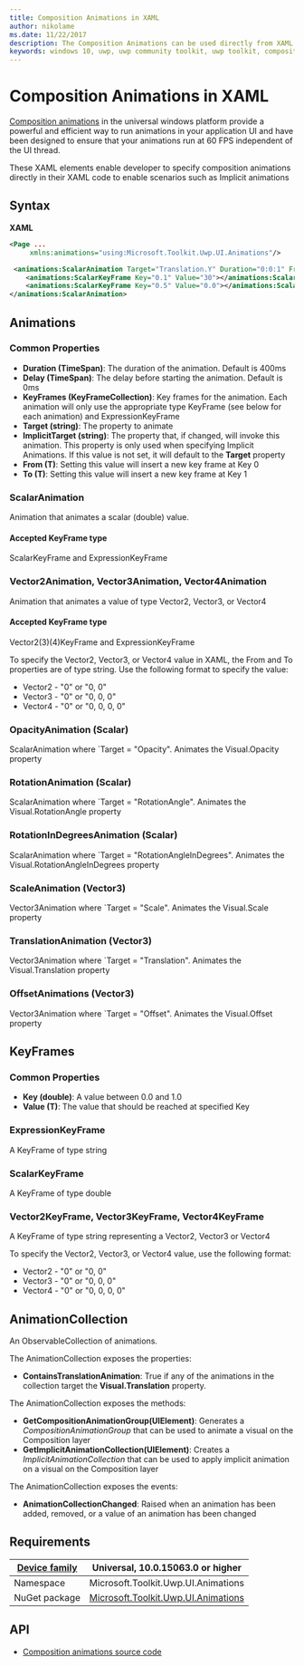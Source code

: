 ```yaml
---
title: Composition Animations in XAML
author: nikolame
ms.date: 11/22/2017
description: The Composition Animations can be used directly from XAML including with Implicit animations
keywords: windows 10, uwp, uwp community toolkit, uwp toolkit, composition animations, animation, implicit animations, XAML, implicit, composition
---
```


# Composition Animations in XAML

[Composition animations](https://docs.microsoft.com/en-us/windows/uwp/composition/composition-animation) in the universal windows platform provide a powerful and efficient way to run animations in your application UI and have been designed to ensure that your animations run at 60 FPS independent of the UI thread.

These XAML elements enable developer to specify composition animations directly in their XAML code to enable scenarios such as Implicit animations

## Syntax

**XAML**

```xml
<Page ...
     xmlns:animations="using:Microsoft.Toolkit.Uwp.UI.Animations"/>

 <animations:ScalarAnimation Target="Translation.Y" Duration="0:0:1" From="0" To="-200">
    <animations:ScalarKeyFrame Key="0.1" Value="30"></animations:ScalarKeyFrame>
    <animations:ScalarKeyFrame Key="0.5" Value="0.0"></animations:ScalarKeyFrame>
</animations:ScalarAnimation>
 ```

## Animations

### Common Properties
* **Duration (TimeSpan)**: The duration of the animation. Default is 400ms
* **Delay (TimeSpan)**: The delay before starting the animation. Default is 0ms
* **KeyFrames (KeyFrameCollection)**: Key frames for the animation. Each animation will only use the appropriate type KeyFrame (see below for each animation) and ExpressionKeyFrame
* **Target (string)**: The property to animate
* **ImplicitTarget (string)**: The property that, if changed, will invoke this animation. This property is only used when specifying Implicit Animations. If this value is not set, it will default to the **Target** property
* **From (T)**: Setting this value will insert a new key frame at Key 0
* **To (T)**: Setting this value will insert a new key frame at Key 1

### ScalarAnimation

Animation that animates a scalar (double) value. 

#### Accepted KeyFrame type
ScalarKeyFrame and ExpressionKeyFrame

### Vector2Animation, Vector3Animation, Vector4Animation

Animation that animates a value of type Vector2, Vector3, or Vector4

#### Accepted KeyFrame type
Vector2(3)(4)KeyFrame and ExpressionKeyFrame

To specify the Vector2, Vector3, or Vector4 value in XAML, the From and To properties are of type string. Use the following format to specify the value:
* Vector2 - "0" or "0, 0"
* Vector3 - "0" or "0, 0, 0"
* Vector4 - "0" or "0, 0, 0, 0"

### OpacityAnimation (Scalar)

ScalarAnimation where `Target = "Opacity". Animates the Visual.Opacity property

### RotationAnimation (Scalar)

ScalarAnimation where `Target = "RotationAngle". Animates the Visual.RotationAngle property

### RotationInDegreesAnimation (Scalar)

ScalarAnimation where `Target = "RotationAngleInDegrees". Animates the Visual.RotationAngleInDegrees property

### ScaleAnimation (Vector3)

Vector3Animation where `Target = "Scale". Animates the Visual.Scale property

### TranslationAnimation (Vector3)

Vector3Animation where `Target = "Translation". Animates the Visual.Translation property

### OffsetAnimations (Vector3)

Vector3Animation where `Target = "Offset". Animates the Visual.Offset property


## KeyFrames

### Common Properties

* **Key (double)**: A value between 0.0 and 1.0
* **Value (T)**: The value that should be reached at specified Key

### ExpressionKeyFrame

A KeyFrame of type string

### ScalarKeyFrame

A KeyFrame of type double

### Vector2KeyFrame, Vector3KeyFrame, Vector4KeyFrame

A KeyFrame of type string representing a Vector2, Vector3 or Vector4

To specify the Vector2, Vector3, or Vector4 value, use the following format:
* Vector2 - "0" or "0, 0"
* Vector3 - "0" or "0, 0, 0"
* Vector4 - "0" or "0, 0, 0, 0"


## AnimationCollection

An ObservableCollection of animations. 

The AnimationCollection exposes the properties:
* **ContainsTranslationAnimation**: True if any of the animations in the collection target the **Visual.Translation** property.

The AnimationCollection exposes the methods:

* **GetCompositionAnimationGroup(UIElement)**: Generates a *CompositionAnimationGroup* that can be used to animate a visual on the Composition layer
* **GetImplicitAnimationCollection(UIElement)**: Creates a *ImplicitAnimationCollection* that can be used to apply implicit animation on a visual on the Composition layer


The AnimationCollection exposes the events:
* **AnimationCollectionChanged**: Raised when an animation has been added, removed, or a value of an animation has been changed

## Requirements

| [Device family](http://go.microsoft.com/fwlink/p/?LinkID=526370) | Universal, 10.0.15063.0 or higher   |
| ---------------------------------------------------------------- | ----------------------------------- |
| Namespace                                                        | Microsoft.Toolkit.Uwp.UI.Animations |
| NuGet package | [Microsoft.Toolkit.Uwp.UI.Animations](https://www.nuget.org/packages/Microsoft.Toolkit.Uwp.UI.Animations/) |

## API

* [Composition animations source code](https://github.com/Microsoft/UWPCommunityToolkit/tree/master/Microsoft.Toolkit.Uwp.UI.Animations/CompositionAnimations)

